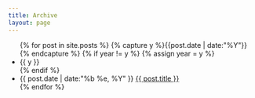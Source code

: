 ```yaml
---
title: Archive
layout: page
---
```


<ul class="listing">
{% for post in site.posts %}
  {% capture y %}{{post.date | date:"%Y"}}{% endcapture %}
  {% if year != y %}
    {% assign year = y %}
    <li class="listing-seperator">{{ y }}</li>
  {% endif %}
  <li class="listing-item">
    <time datetime="{{ post.date | date:"%b %e, %Y"}}">{{ post.date | date:"%b %e, %Y" }}</time>
    <a href="{{ site.url }}{{ post.url }}" title="{{ post.title }}">{{ post.title }}</a>
  </li>
{% endfor %}
</ul>

